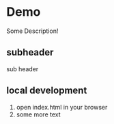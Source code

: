 # Demo

Some Description!


## subheader

sub header


## local development

1. open index.html in your browser
2. some more text